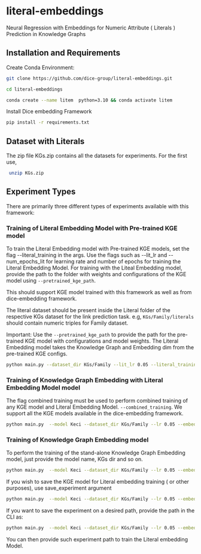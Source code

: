# literal-embeddings
Neural Regression with Embeddings for Numeric Attribute ( Literals ) Prediction in Knowledge Graphs

## Installation and Requirements

Create Conda Environment:
```bash
git clone https://github.com/dice-group/literal-embeddings.git
```
```bash
cd literal-embeddings
```

```bash
conda create --name litem  python=3.10 && conda activate litem
```
Install Dice embedding Framework
```bash
pip install -r requirements.txt
```

## Dataset with Literals

The zip file KGs.zip contains all the datasets for experiments. For the first use, 



```bash
 unzip KGs.zip 
```
##  Experiment Types



There are primarily three different types of experiments available with this framework:

### Training of Literal Embedding Model with Pre-trained KGE model

To train the Literal Embedding model with Pre-trained KGE models, set the flag --literal_training in the args. Use the flags such as --lit_lr and --num_epochs_lit for learning rate and number of epochs for training the Literal Embedding Model. For training with the Liteal Embedding model, provide the path to the folder with weights and configurations of the KGE model using `--pretrained_kge_path`.

This should support KGE model trained with this framework as well as from dice-embedding framework.

 The literal dataset should be present inside the Literal folder of the respective KGs dataset for the link prediction task. e.g, `KGs/Family/literals` should contain numeric triples for Family dataset.

Important: Use the `--pretrained_kge_path` to provide the path for the pre-trained KGE model with configurations and model weights. The Literal Embedding model takes the Knowledge Graph  and Embedding dim from the pre-trained KGE configs.

```bash
python main.py --dataset_dir KGs/Family --lit_lr 0.05 --literal_training --pretrained_kge_path "Experiments/test_dir" --lit_epochs 200
```
### Training of Knowledge Graph Embedding  with Literal Embedding Model model

The flag combined training must be used to perform combined training of any KGE model and Literal Embedding Model. `--combined_training`. We support all the KGE models available in the dice-embedding framework.

```bash
python main.py  --model Keci --dataset_dir KGs/Family --lr 0.05 --embedding_dim 128 --num_epochs 256 --combined_training
```

### Training of Knowledge Graph Embedding  model


To perform the training of the stand-alone Knowledge Graph Embedding model, just provide the model name, KGs dir and so on. 

```bash
python main.py  --model Keci --dataset_dir KGs/Family --lr 0.05 --embedding_dim 128 --num_epochs 256 
```
If you wish to save the KGE model for Literal embedding training ( or other purposes), use save_experiment argument

```bash
python main.py  --model Keci --dataset_dir KGs/Family --lr 0.05 --embedding_dim 128 --num_epochs 256 --save_experiment
```

If you want to save the experiment on a desired path, provide the path in the CLI as:
```bash
python main.py  --model Keci --dataset_dir KGs/Family --lr 0.05 --embedding_dim 128 --num_epochs 256 --save_experiment --full_storage_path "Experiments/test_dir"
```
You can then provide such experiment path to train the Literal embedding Model.